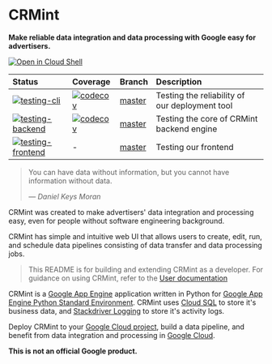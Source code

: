 # CRMint

**Make reliable data integration and data processing with Google easy for
advertisers.**

[![Open in Cloud Shell](https://gstatic.com/cloudssh/images/open-btn.svg)](https://shell.cloud.google.com/cloudshell/editor?cloudshell_git_repo=https%3A%2F%2Fgithub.com%2Finstant-bqml%2Fcrmint&cloudshell_git_branch=master&cloudshell_tutorial=docs%2Fdocs%2Fquickstart%2Fsimple.md&show=terminal)


| Status | Coverage | Branch | Description |
| :----- | :--------- | :----- | :---------- |
| [![testing-cli](https://github.com/google/crmint/actions/workflows/testing-cli.yml/badge.svg?branch=master)](https://github.com/google/crmint/actions/workflows/testing-cli.yml) | [![codecov](https://codecov.io/gh/google/crmint/branch/master/graph/badge.svg?flag=cli)](https://codecov.io/gh/google/crmint) | [master](https://github.com/google/crmint/tree/master) | Testing the reliability of our deployment tool  |
| [![testing-backend](https://github.com/google/crmint/actions/workflows/testing-backend.yml/badge.svg?branch=master)](https://github.com/google/crmint/actions/workflows/testing-backend.yml) | [![codecov](https://codecov.io/gh/google/crmint/branch/master/graph/badge.svg?flag=backend)](https://codecov.io/gh/google/crmint) | [master](https://github.com/google/crmint/tree/master) | Testing the core of CRMint backend engine |
| [![testing-frontend](https://github.com/google/crmint/actions/workflows/testing-frontend.yml/badge.svg?branch=master)](https://github.com/google/crmint/actions/workflows/testing-frontend.yml) | - | [master](https://github.com/google/crmint/tree/master) | Testing our frontend |

> You can have data without information, but you cannot have information
> without data.
>
> — _Daniel Keys Moran_

CRMint was created to make advertisers' data integration and processing easy,
even for people without software engineering background.

CRMint has simple and intuitive web UI that allows users to create, edit, run,
and schedule data pipelines consisting of data transfer and data processing
jobs.

> This README is for building and extending CRMint as a developer. For guidance
> on using CRMint, refer to the [User documentation](https://google.github.io/crmint)

CRMint is a [Google App Engine](https://cloud.google.com/appengine/) application
written in Python for [Google App Engine Python Standard
Environment](https://cloud.google.com/appengine/docs/standard/python/). CRMint
uses [Cloud SQL](https://cloud.google.com/sql/) to store it's business data, and
[Stackdriver Logging](https://cloud.google.com/logging/) to store it's activity
logs.

Deploy CRMint to your [Google Cloud project](https://console.cloud.google.com/),
build a data pipeline, and benefit from data integration and processing in
[Google Cloud](https://cloud.google.com/).

**This is not an official Google product.**
